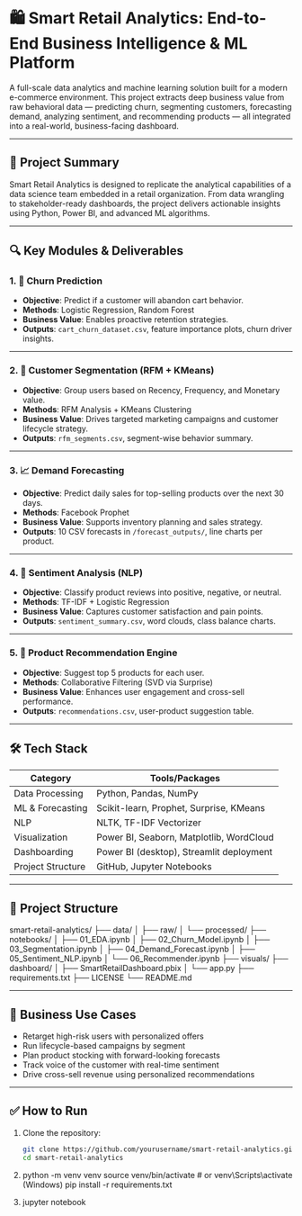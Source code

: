 # 🛍️ Smart Retail Analytics: End-to-End Business Intelligence & ML Platform

A full-scale data analytics and machine learning solution built for a modern e-commerce environment. This project extracts deep business value from raw behavioral data — predicting churn, segmenting customers, forecasting demand, analyzing sentiment, and recommending products — all integrated into a real-world, business-facing dashboard.

---

## 🚀 Project Summary

Smart Retail Analytics is designed to replicate the analytical capabilities of a data science team embedded in a retail organization. From data wrangling to stakeholder-ready dashboards, the project delivers actionable insights using Python, Power BI, and advanced ML algorithms.

---

## 🔍 Key Modules & Deliverables

### 1. 🧠 Churn Prediction
- **Objective**: Predict if a customer will abandon cart behavior.
- **Methods**: Logistic Regression, Random Forest
- **Business Value**: Enables proactive retention strategies.
- **Outputs**: `cart_churn_dataset.csv`, feature importance plots, churn driver insights.

---

### 2. 👥 Customer Segmentation (RFM + KMeans)
- **Objective**: Group users based on Recency, Frequency, and Monetary value.
- **Methods**: RFM Analysis + KMeans Clustering
- **Business Value**: Drives targeted marketing campaigns and customer lifecycle strategy.
- **Outputs**: `rfm_segments.csv`, segment-wise behavior summary.

---

### 3. 📈 Demand Forecasting
- **Objective**: Predict daily sales for top-selling products over the next 30 days.
- **Methods**: Facebook Prophet
- **Business Value**: Supports inventory planning and sales strategy.
- **Outputs**: 10 CSV forecasts in `/forecast_outputs/`, line charts per product.

---

### 4. 💬 Sentiment Analysis (NLP)
- **Objective**: Classify product reviews into positive, negative, or neutral.
- **Methods**: TF-IDF + Logistic Regression
- **Business Value**: Captures customer satisfaction and pain points.
- **Outputs**: `sentiment_summary.csv`, word clouds, class balance charts.

---

### 5. 🛒 Product Recommendation Engine
- **Objective**: Suggest top 5 products for each user.
- **Methods**: Collaborative Filtering (SVD via Surprise)
- **Business Value**: Enhances user engagement and cross-sell performance.
- **Outputs**: `recommendations.csv`, user-product suggestion table.

---

## 🛠 Tech Stack

| Category          | Tools/Packages                                     |
|-------------------|----------------------------------------------------|
| Data Processing   | Python, Pandas, NumPy                              |
| ML & Forecasting  | Scikit-learn, Prophet, Surprise, KMeans            |
| NLP               | NLTK, TF-IDF Vectorizer                            |
| Visualization     | Power BI, Seaborn, Matplotlib, WordCloud           |
| Dashboarding      | Power BI (desktop), Streamlit deployment |
| Project Structure | GitHub, Jupyter Notebooks                          |

---

## 📁 Project Structure
smart-retail-analytics/
├── data/
│ ├── raw/
│ └── processed/
├── notebooks/
│ ├── 01_EDA.ipynb
│ ├── 02_Churn_Model.ipynb
│ ├── 03_Segmentation.ipynb
│ ├── 04_Demand_Forecast.ipynb
│ ├── 05_Sentiment_NLP.ipynb
│ └── 06_Recommender.ipynb
├── visuals/
├── dashboard/
│ ├── SmartRetailDashboard.pbix
│ └── app.py
├── requirements.txt
├── LICENSE
└── README.md


---

## 🧠 Business Use Cases

- Retarget high-risk users with personalized offers
- Run lifecycle-based campaigns by segment
- Plan product stocking with forward-looking forecasts
- Track voice of the customer with real-time sentiment
- Drive cross-sell revenue using personalized recommendations

---

## ✅ How to Run

1.  Clone the repository:
    ```bash
    git clone https://github.com/yourusername/smart-retail-analytics.git
    cd smart-retail-analytics

2.  python -m venv venv
    source venv/bin/activate  # or venv\Scripts\activate (Windows)
    pip install -r requirements.txt

3.  jupyter notebook
